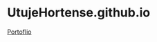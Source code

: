 # UtujeHortense.github.io

<a href="https://hortenseutuje.me/PortfolioQuake" target="_blank">Portoflio</a>
